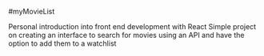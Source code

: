 #myMovieList

Personal introduction into front end development with React Simple project on creating an interface to search for movies using an API and have the option to add them to a watchlist
